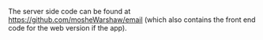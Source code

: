 The server side code can be found at https://github.com/mosheWarshaw/email (which also contains the front end code for the web version if the app).
